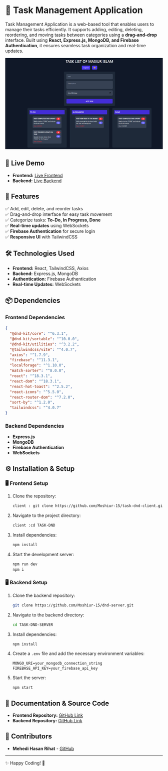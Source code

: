 # 📝 Task Management Application

Task Management Application is a web-based tool that enables users to manage their tasks efficiently. It supports adding, editing, deleting, reordering, and moving tasks between categories using a **drag-and-drop** interface. Built using **React, Express.js, MongoDB, and Firebase Authentication**, it ensures seamless task organization and real-time updates.

![TASK_DND](/src/assets/Screenshot%202025-02-26%20201023.png)

## 🚀 Live Demo

- **Frontend:** [Live Frontend](https://task-dnd.netlify.app/login)
- **Backend:** [Live Backend](https://task-dnd-server.vercel.app/)

## 📌 Features

✅ Add, edit, delete, and reorder tasks  
✅ Drag-and-drop interface for easy task movement  
✅ Categorize tasks: **To-Do, In Progress, Done**  
✅ **Real-time updates** using WebSockets  
✅ **Firebase Authentication** for secure login  
✅ **Responsive UI** with TailwindCSS

## 🛠 Technologies Used

- **Frontend:** React, TailwindCSS, Axios
- **Backend:** Express.js, MongoDB
- **Authentication:** Firebase Authentication
- **Real-time Updates:** WebSockets

## 📦 Dependencies

### Frontend Dependencies

```json
{
  "@dnd-kit/core": "^6.3.1",
  "@dnd-kit/sortable": "^10.0.0",
  "@dnd-kit/utilities": "^3.2.2",
  "@tailwindcss/vite": "^4.0.7",
  "axios": "^1.7.9",
  "firebase": "^11.3.1",
  "localforage": "^1.10.0",
  "match-sorter": "^8.0.0",
  "react": "^18.3.1",
  "react-dom": "^18.3.1",
  "react-hot-toast": "^2.5.2",
  "react-icons": "^5.5.0",
  "react-router-dom": "^7.2.0",
  "sort-by": "^1.2.0",
  "tailwindcss": "^4.0.7"
}
```

### Backend Dependencies

- **Express.js**
- **MongoDB**
- **Firebase Authentication**
- **WebSockets**

## ⚙️ Installation & Setup

### 🖥️ Frontend Setup

1. Clone the repository:
   ```sh
   client : git clone https://github.com/Moshiur-15/task-dnd-client.git
   ```
2. Navigate to the project directory:
   ```sh
   client :cd TASK-DND
   ```
3. Install dependencies:
   ```sh
   npm install
   ```
4. Start the development server:
   ```sh
   npm run dev
   npm i
   ```

### 🖥️ Backend Setup

1. Clone the backend repository:
   ```sh
   git clone https://github.com/Moshiur-15/dnd-server.git
   ```
2. Navigate to the backend directory:
   ```sh
   cd TASK-DND-SERVER
   ```
3. Install dependencies:
   ```sh
   npm install
   ```
4. Create a `.env` file and add the necessary environment variables:
   ```
   MONGO_URI=your_mongodb_connection_string
   FIREBASE_API_KEY=your_firebase_api_key
   ```
5. Start the server:
   ```sh
   npm start
   ```

## 📖 Documentation & Source Code

- **Frontend Repository:** [GitHub Link](https://github.com/Moshiur-15/task-dnd-client)
- **Backend Repository:** [GitHub Link](https://github.com/Moshiur-15/dnd-server)

## 🤝 Contributors

- **Mehedi Hasan Rihat** - [GitHub](https://github.com/Moshiur-15)

---

✨ Happy Coding! 🚀
